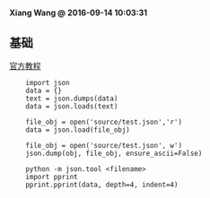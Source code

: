 #### Xiang Wang @ 2016-09-14 10:03:31

##  基础
[官方教程](https://docs.python.org/3/library/json.html)
```
    import json
    data = {}
    text = json.dumps(data)
    data = json.loads(text)

    file_obj = open('source/test.json','r')
    data = json.load(file_obj)

    file_obj = open('source/test.json', w')
    json.dump(obj, file_obj, ensure_ascii=False)
```

```
    python -m json.tool <filename>
    import pprint
    pprint.pprint(data, depth=4, indent=4)
```
